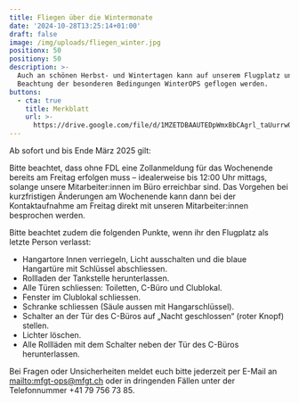 ```yaml
---
title: Fliegen über die Wintermonate
date: '2024-10-28T13:25:14+01:00'
draft: false
image: /img/uploads/fliegen_winter.jpg
positionx: 50
positiony: 50
description: >-
  Auch an schönen Herbst- und Wintertagen kann auf unserem Flugplatz unter
  Beachtung der besonderen Bedingungen WinterOPS geflogen werden.
buttons:
  - cta: true
    title: Merkblatt
    url: >-
      https://drive.google.com/file/d/1MZETDBAAUTEDpWmxBbCAgrl_taUurrwQ/view?usp=sharing
---
```

Ab sofort und bis Ende März 2025 gilt:

Bitte beachtet, dass ohne FDL eine Zollanmeldung für das Wochenende bereits am Freitag erfolgen muss – idealerweise bis 12:00 Uhr mittags, solange unsere Mitarbeiter:innen im Büro erreichbar sind. Das Vorgehen bei kurzfristigen Änderungen am Wochenende kann dann bei der Kontaktaufnahme am Freitag direkt mit unseren Mitarbeiter:innen besprochen werden.

Bitte beachtet zudem die folgenden Punkte, wenn ihr den Flugplatz als letzte Person verlasst:

* Hangartore Innen verriegeln, Licht ausschalten und die blaue Hangartüre mit Schlüssel abschliessen.
* Rollladen der Tankstelle herunterlassen.
* Alle Türen schliessen: Toiletten, C-Büro und Clublokal.
* Fenster im Clublokal schliessen.
* Schranke schliessen (Säule aussen mit Hangarschlüssel).
* Schalter an der Tür des C-Büros auf „Nacht geschlossen“ (roter Knopf) stellen.
* Lichter löschen.
* Alle Rollläden mit dem Schalter neben der Tür des C-Büros herunterlassen.

Bei Fragen oder Unsicherheiten meldet euch bitte jederzeit per E-Mail an <mailto:mfgt-ops@mfgt.ch> oder in dringenden Fällen unter der Telefonnummer +41 79 756 73 85.
